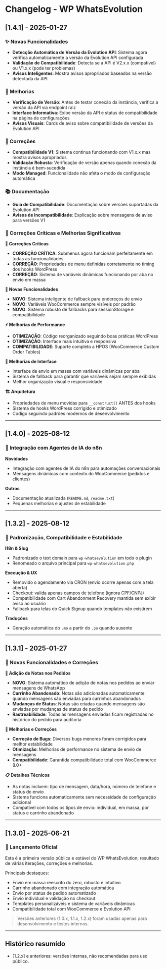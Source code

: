 # Changelog - WP WhatsEvolution

## [1.4.1] - 2025-01-27

### ✨ Novas Funcionalidades
- **Detecção Automática de Versão da Evolution API**: Sistema agora verifica automaticamente a versão da Evolution API configurada
- **Validação de Compatibilidade**: Detecta se a API é V2.x.x (compatível) ou V1.x.x (pode ter problemas)
- **Avisos Inteligentes**: Mostra avisos apropriados baseados na versão detectada da API

### 🔧 Melhorias
- **Verificação de Versão**: Antes de testar conexão da instância, verifica a versão da API via endpoint raiz
- **Interface Informativa**: Exibe versão da API e status de compatibilidade na página de configurações
- **Avisos Visuais**: Cards de aviso sobre compatibilidade de versões da Evolution API

### 🐛 Correções
- **Compatibilidade V1**: Sistema continua funcionando com V1.x.x mas mostra avisos apropriados
- **Validação Robusta**: Verificação de versão apenas quando conexão da instância é bem-sucedida
- **Modo Managed**: Funcionalidade não afeta o modo de configuração automática

### 📚 Documentação
- **Guia de Compatibilidade**: Documentação sobre versões suportadas da Evolution API
- **Avisos de Incompatibilidade**: Explicação sobre mensagens de aviso para versões V1

### 🐛 Correções Críticas e Melhorias Significativas

**🔧 Correções Críticas**
* **CORREÇÃO CRÍTICA**: Submenus agora funcionam perfeitamente em todas as funcionalidades
* **CORREÇÃO**: Propriedades de menu definidas corretamente no timing dos hooks WordPress
* **CORREÇÃO**: Sistema de variáveis dinâmicas funcionando por aba no envio em massa

**🚀 Novas Funcionalidades**
* **NOVO**: Sistema inteligente de fallback para endereços de envio
* **NOVO**: Variáveis WooCommerce sempre visíveis por padrão
* **NOVO**: Sistema robusto de fallbacks para sessionStorage e compatibilidade

**⚡ Melhorias de Performance**
* **OTIMIZAÇÃO**: Código reorganizado seguindo boas práticas WordPress
* **OTIMIZAÇÃO**: Interface mais intuitiva e responsiva
* **COMPATIBILIDADE**: Suporte completo a HPOS (WooCommerce Custom Order Tables)

**📱 Melhorias de Interface**
* Interface de envio em massa com variáveis dinâmicas por aba
* Sistema de fallback para garantir que variáveis sejam sempre exibidas
* Melhor organização visual e responsividade

**🏗️ Arquitetura**
* Propriedades de menu movidas para `__construct()` ANTES dos hooks
* Sistema de hooks WordPress corrigido e otimizado
* Código seguindo padrões modernos de desenvolvimento

---

## [1.4.0] - 2025-08-12
### 🤖 Integração com Agentes de IA do n8n

**Novidades**
* Integração com agentes de IA do n8n para automações conversacionais
* Mensagens dinâmicas com contexto do WooCommerce (pedidos e clientes)

**Outros**
* Documentação atualizada (`README.md`, `readme.txt`)
* Pequenas melhorias e ajustes de estabilidade

---

## [1.3.2] - 2025-08-12
### 🔧 Padronização, Compatibilidade e Estabilidade

**I18n & Slug**
* Padronizado o text domain para `wp-whatsevolution` em todo o plugin
* Renomeado o arquivo principal para `wp-whatsevolution.php`

**Execução & UX**
* Removido o agendamento via CRON (envio ocorre apenas com a tela aberta)
* Checkout: valida apenas campos de telefone (ignora CPF/CNPJ)
* Compatibilidade com Cart Abandonment Recovery mantida sem exibir aviso ao usuário
* Fallback para telas do Quick Signup quando templates não existirem

**Traduções**
* Geração automática do `.mo` a partir do `.po` quando ausente

---

## [1.3.1] - 2025-01-27
### 🚀 Novas Funcionalidades e Correções

**📝 Adição de Notas nos Pedidos**
* **NOVO**: Sistema automático de adição de notas nos pedidos ao enviar mensagens de WhatsApp
* **Carrinho Abandonado**: Notas são adicionadas automaticamente quando mensagens são enviadas para carrinhos abandonados
* **Mudanças de Status**: Notas são criadas quando mensagens são enviadas por mudanças de status de pedido
* **Rastreabilidade**: Todas as mensagens enviadas ficam registradas no histórico do pedido para auditoria

**🔧 Melhorias e Correções**
* **Correção de Bugs**: Diversos bugs menores foram corrigidos para melhor estabilidade
* **Otimização**: Melhorias de performance no sistema de envio de mensagens
* **Compatibilidade**: Garantida compatibilidade total com WooCommerce 8.0+

**📋 Detalhes Técnicos**
* As notas incluem: tipo de mensagem, data/hora, número de telefone e status do envio
* Sistema funciona automaticamente sem necessidade de configuração adicional
* Compatível com todos os tipos de envio: individual, em massa, por status e carrinho abandonado

---

## [1.3.0] - 2025-06-21
### 🚀 Lançamento Oficial

Esta é a primeira versão pública e estável do WP WhatsEvolution, resultado de várias iterações, correções e melhorias.

Principais destaques:
- Envio em massa reescrito do zero, robusto e intuitivo
- Carrinho abandonado com integração automática
- Envio por status de pedido automatizado
- Envio individual e validação no checkout
- Templates personalizáveis e sistema de variáveis dinâmicas
- Compatibilidade total com WooCommerce e Evolution API

> Versões anteriores (1.0.x, 1.1.x, 1.2.x) foram usadas apenas para desenvolvimento e testes internos.

---

## Histórico resumido

- [1.2.x] e anteriores: versões internas, não recomendadas para uso público. 